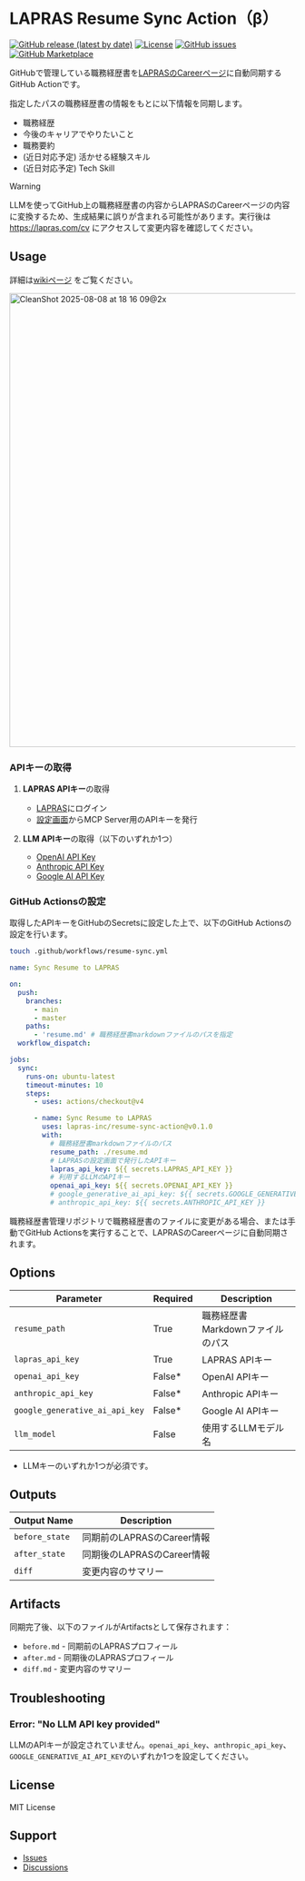 # LAPRAS Resume Sync Action（β）

[![GitHub release (latest by date)](https://img.shields.io/github/v/release/lapras-inc/resume-sync-action?style=flat-square)](https://github.com/lapras-inc/resume-sync-action/releases)
[![License](https://img.shields.io/github/license/lapras-inc/resume-sync-action?style=flat-square)](LICENSE)
[![GitHub issues](https://img.shields.io/github/issues/lapras-inc/resume-sync-action?style=flat-square)](https://github.com/lapras-inc/resume-sync-action/issues)
[![GitHub Marketplace](https://img.shields.io/badge/Marketplace-Resume%20Sync%20Action-blue?style=flat-square&logo=github)](https://github.com/marketplace/actions/lapras-resume-sync-action)

GitHubで管理している職務経歴書を[LAPRASのCareerページ](https://lapras.com/cv)に自動同期するGitHub Actionです。

指定したパスの職務経歴書の情報をもとに以下情報を同期します。

- 職務経歴
- 今後のキャリアでやりたいこと
- 職務要約
-  (近日対応予定) 活かせる経験スキル
-  (近日対応予定) Tech Skill


> [!WARNING]
> LLMを使ってGitHub上の職務経歴書の内容からLAPRASのCareerページの内容に変換するため、生成結果に誤りが含まれる可能性があります。実行後は https://lapras.com/cv にアクセスして変更内容を確認してください。


## Usage

詳細は[wikiページ](https://github.com/lapras-inc/resume-sync-action/wiki/resume%E2%80%90sync%E2%80%90action%E3%81%AE%E4%BD%BF%E3%81%84%E6%96%B9) をご覧ください。

<a href="https://github.com/lapras-inc/resume-sync-action/wiki/resume%E2%80%90sync%E2%80%90action%E3%81%AE%E4%BD%BF%E3%81%84%E6%96%B9"><img width="800" alt="CleanShot 2025-08-08 at 18 16 09@2x" src="https://github.com/user-attachments/assets/3a65e7d4-b98d-44f2-9d0b-04e6df79a5ae" /></a>


### APIキーの取得

1. **LAPRAS APIキー**の取得
   - [LAPRAS](https://lapras.com)にログイン
   - [設定画面](https://lapras.com/config/api-key)からMCP Server用のAPIキーを発行

2. **LLM APIキー**の取得（以下のいずれか1つ）
   - [OpenAI API Key](https://platform.openai.com/api-keys)
   - [Anthropic API Key](https://console.anthropic.com/settings/keys)
   - [Google AI API Key](https://makersuite.google.com/app/apikey)

### GitHub Actionsの設定

取得したAPIキーをGitHubのSecretsに設定した上で、以下のGitHub Actionsの設定を行います。

```bash
touch .github/workflows/resume-sync.yml
```

```yaml
name: Sync Resume to LAPRAS

on:
  push:
    branches:
      - main
      - master
    paths:
      - 'resume.md' # 職務経歴書markdownファイルのパスを指定
  workflow_dispatch:

jobs:
  sync:
    runs-on: ubuntu-latest
    timeout-minutes: 10
    steps:
      - uses: actions/checkout@v4

      - name: Sync Resume to LAPRAS
        uses: lapras-inc/resume-sync-action@v0.1.0
        with:
          # 職務経歴書markdownファイルのパス
          resume_path: ./resume.md
          # LAPRASの設定画面で発行したAPIキー
          lapras_api_key: ${{ secrets.LAPRAS_API_KEY }}
          # 利用するLLMのAPIキー
          openai_api_key: ${{ secrets.OPENAI_API_KEY }}
          # google_generative_ai_api_key: ${{ secrets.GOOGLE_GENERATIVE_AI_API_KEY }}
          # anthropic_api_key: ${{ secrets.ANTHROPIC_API_KEY }}
```

職務経歴書管理リポジトリで職務経歴書のファイルに変更がある場合、または手動でGitHub Actionsを実行することで、LAPRASのCareerページに自動同期されます。

## Options

| Parameter | Required | Description |
|---------|------|------|
| `resume_path` | True | 職務経歴書Markdownファイルのパス |
| `lapras_api_key` | True | LAPRAS APIキー |
| `openai_api_key` | False* | OpenAI APIキー |
| `anthropic_api_key` | False* | Anthropic APIキー |
| `google_generative_ai_api_key` | False* | Google AI APIキー |
| `llm_model` | False | 使用するLLMモデル名 |

* LLMキーのいずれか1つが必須です。

## Outputs

| Output Name | Description |
|-------|------|
| `before_state` | 同期前のLAPRASのCareer情報 |
| `after_state` | 同期後のLAPRASのCareer情報 |
| `diff` | 変更内容のサマリー |

## Artifacts

同期完了後、以下のファイルがArtifactsとして保存されます：

- `before.md` - 同期前のLAPRASプロフィール
- `after.md` - 同期後のLAPRASプロフィール
- `diff.md` - 変更内容のサマリー

## Troubleshooting

### Error: "No LLM API key provided"

LLMのAPIキーが設定されていません。`openai_api_key`、`anthropic_api_key`、`GOOGLE_GENERATIVE_AI_API_KEY`のいずれか1つを設定してください。

## License

MIT License

## Support

- [Issues](https://github.com/lapras-inc/resume-sync-action/issues)
- [Discussions](https://github.com/lapras-inc/resume-sync-action/discussions)
